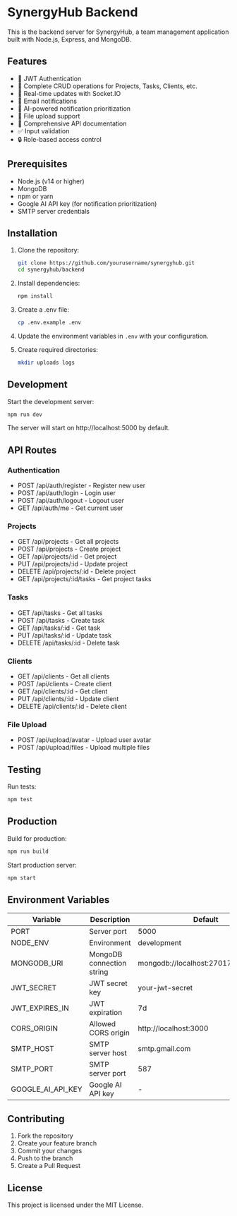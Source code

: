 # SynergyHub Backend

This is the backend server for SynergyHub, a team management application built with Node.js, Express, and MongoDB.

## Features

- 🔐 JWT Authentication
- 📝 Complete CRUD operations for Projects, Tasks, Clients, etc.
- 🔄 Real-time updates with Socket.IO
- 📧 Email notifications
- 🤖 AI-powered notification prioritization
- 📁 File upload support
- 📝 Comprehensive API documentation
- ✅ Input validation
- 🔒 Role-based access control

## Prerequisites

- Node.js (v14 or higher)
- MongoDB
- npm or yarn
- Google AI API key (for notification prioritization)
- SMTP server credentials

## Installation

1. Clone the repository:
   ```bash
   git clone https://github.com/yourusername/synergyhub.git
   cd synergyhub/backend
   ```

2. Install dependencies:
   ```bash
   npm install
   ```

3. Create a .env file:
   ```bash
   cp .env.example .env
   ```

4. Update the environment variables in `.env` with your configuration.

5. Create required directories:
   ```bash
   mkdir uploads logs
   ```

## Development

Start the development server:
```bash
npm run dev
```

The server will start on http://localhost:5000 by default.

## API Routes

### Authentication
- POST /api/auth/register - Register new user
- POST /api/auth/login - Login user
- POST /api/auth/logout - Logout user
- GET /api/auth/me - Get current user

### Projects
- GET /api/projects - Get all projects
- POST /api/projects - Create project
- GET /api/projects/:id - Get project
- PUT /api/projects/:id - Update project
- DELETE /api/projects/:id - Delete project
- GET /api/projects/:id/tasks - Get project tasks

### Tasks
- GET /api/tasks - Get all tasks
- POST /api/tasks - Create task
- GET /api/tasks/:id - Get task
- PUT /api/tasks/:id - Update task
- DELETE /api/tasks/:id - Delete task

### Clients
- GET /api/clients - Get all clients
- POST /api/clients - Create client
- GET /api/clients/:id - Get client
- PUT /api/clients/:id - Update client
- DELETE /api/clients/:id - Delete client

### File Upload
- POST /api/upload/avatar - Upload user avatar
- POST /api/upload/files - Upload multiple files

## Testing

Run tests:
```bash
npm test
```

## Production

Build for production:
```bash
npm run build
```

Start production server:
```bash
npm start
```

## Environment Variables

| Variable | Description | Default |
|----------|-------------|---------|
| PORT | Server port | 5000 |
| NODE_ENV | Environment | development |
| MONGODB_URI | MongoDB connection string | mongodb://localhost:27017/synergyhub |
| JWT_SECRET | JWT secret key | your-jwt-secret |
| JWT_EXPIRES_IN | JWT expiration | 7d |
| CORS_ORIGIN | Allowed CORS origin | http://localhost:3000 |
| SMTP_HOST | SMTP server host | smtp.gmail.com |
| SMTP_PORT | SMTP server port | 587 |
| GOOGLE_AI_API_KEY | Google AI API key | - |

## Contributing

1. Fork the repository
2. Create your feature branch
3. Commit your changes
4. Push to the branch
5. Create a Pull Request

## License

This project is licensed under the MIT License.